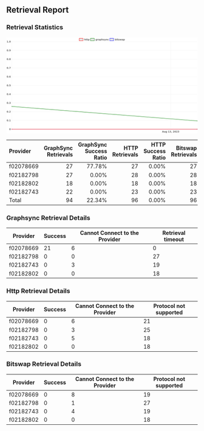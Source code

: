 ## Retrieval Report
### Retrieval Statistics
<img src="https://raw.githubusercontent.com/data-preservation-programs/filplus-checker-assets/main/filecoin-project/filecoin-plus-large-datasets/issues/1198/1692075294289.png"/>

| Provider  | GraphSync Retrievals | GraphSync Success Ratio | HTTP Retrievals | HTTP Success Ratio | Bitswap Retrievals | Bitswap Success Ratio |
| :-------- | -------------------: | ----------------------: | --------------: | -----------------: | -----------------: | --------------------: |
| f02078669 |                   27 |                  77.78% |              27 |              0.00% |                 27 |                 0.00% |
| f02182798 |                   27 |                   0.00% |              28 |              0.00% |                 28 |                 0.00% |
| f02182802 |                   18 |                   0.00% |              18 |              0.00% |                 18 |                 0.00% |
| f02182743 |                   22 |                   0.00% |              23 |              0.00% |                 23 |                 0.00% |
| Total     |                   94 |                  22.34% |              96 |              0.00% |                 96 |                 0.00% |

### Graphsync Retrieval Details
| Provider  | Success | Cannot Connect to the Provider | Retrieval timeout |
| --------- | ------- | ------------------------------ | ----------------- |
| f02078669 | 21      | 6                              | 0                 |
| f02182798 | 0       | 0                              | 27                |
| f02182743 | 0       | 3                              | 19                |
| f02182802 | 0       | 0                              | 18                |

### Http Retrieval Details
| Provider  | Success | Cannot Connect to the Provider | Protocol not supported |
| --------- | ------- | ------------------------------ | ---------------------- |
| f02078669 | 0       | 6                              | 21                     |
| f02182798 | 0       | 3                              | 25                     |
| f02182743 | 0       | 5                              | 18                     |
| f02182802 | 0       | 0                              | 18                     |

### Bitswap Retrieval Details
| Provider  | Success | Cannot Connect to the Provider | Protocol not supported |
| --------- | ------- | ------------------------------ | ---------------------- |
| f02078669 | 0       | 8                              | 19                     |
| f02182798 | 0       | 1                              | 27                     |
| f02182743 | 0       | 4                              | 19                     |
| f02182802 | 0       | 0                              | 18                     |
